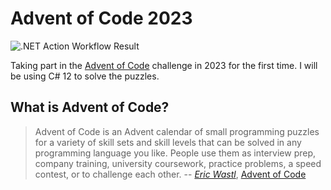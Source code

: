 # Advent of Code 2023
![.NET Action Workflow Result](https://github.com/antonybstack/AdventOfCode/actions/workflows/test.yml/badge.svg)

Taking part in the [Advent of Code](https://adventofcode.com/) challenge in 2023 for the first time. I will be using C# 12 to solve the puzzles.

## What is Advent of Code?
>Advent of Code is an Advent calendar of small programming puzzles for a variety of skill sets and skill levels that can be solved in any programming language you like. People use them as interview prep, company training, university coursework, practice problems, a speed contest, or to challenge each other.
> -- <cite>[Eric Wastl](http://was.tl/)</cite>, [Advent of Code](https://adventofcode.com/2020/about)
